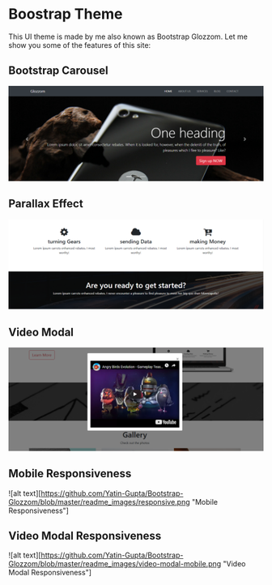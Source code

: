 # Boostrap Theme

This UI theme is made by me also known as Bootstrap Glozzom. Let me show you some of the features of this site:

## Bootstrap Carousel

![alt text](https://github.com/Yatin-Gupta/Bootstrap-Glozzom/blob/master/readme_images/carousel.png "Bootstrap Glozzom Carousel")

## Parallax Effect

![alt text](https://github.com/Yatin-Gupta/Bootstrap-Glozzom/blob/master/readme_images/parallax.png "Parallax Effect")

## Video Modal

![alt text](https://github.com/Yatin-Gupta/Bootstrap-Glozzom/blob/master/readme_images/video-modal.png "Video Modal")

## Mobile Responsiveness

![alt text][https://github.com/Yatin-Gupta/Bootstrap-Glozzom/blob/master/readme_images/responsive.png "Mobile Responsiveness"]

## Video Modal Responsiveness

![alt text][https://github.com/Yatin-Gupta/Bootstrap-Glozzom/blob/master/readme_images/video-modal-mobile.png "Video Modal Responsiveness"]
